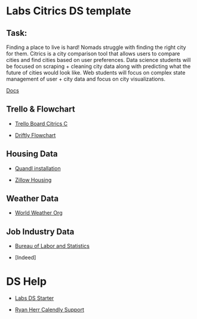 # Labs Citrics DS template

## Task:
Finding a place to live is hard! Nomads struggle with finding the right city for them. Citrics is a city comparison tool that allows users to compare cities and find cities based on user preferences. Data science students will be focused on scraping + cleaning city data along with predicting what the future of cities would look like. Web students will focus on complex state management of user + city data and focus on city visualizations.




[Docs](https://docs.labs.lambdaschool.com/data-science/)


## Trello & Flowchart 
- [Trello Board Citrics C](https://trello.com/b/PvrxsbYt/citrics-team-c)

- [Driftly Flowchart](https://whimsical.com/WRYEVkz4ZedhsaPeTjfDK5)


## Housing Data
- [Quandl installation](https://docs.quandl.com/docs/python-installation)
 
- [Zillow Housing](https://www.zillow.com/research/data/)
 

## Weather Data
- [World Weather Org](https://www.worldweatheronline.com/developer/premium-api-explorer.aspx)


## Job Industry Data
- [Bureau of Labor and Statistics](https://www.bls.gov/data/)

- [Indeed] 


# DS Help

- [Labs DS Starter](https://docs.labs.lambdaschool.com/data-science/)

- [Ryan Herr Calendly Support](https://calendly.com/ryan-herr)
